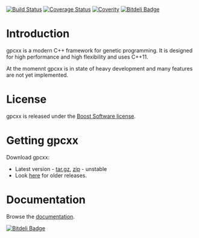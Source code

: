 [![Build Status](https://travis-ci.org/Ambrosys/gpcxx.svg)](https://travis-ci.org/Ambrosys/gpcxx)
[![Coverage Status](https://coveralls.io/repos/Ambrosys/gpcxx/badge.svg?branch=master)](https://coveralls.io/r/Ambrosys/gpcxx?branch=master)
[![Coverity](https://scan.coverity.com/projects/4209/badge.svg)](https://scan.coverity.com/projects/4209)
[![Bitdeli Badge](https://d2weczhvl823v0.cloudfront.net/Ambrosys/gpcxx/trend.png)](https://bitdeli.com/free "Bitdeli Badge")

Introduction
============

gpcxx is a modern C++ framework for genetic programming. It is designed for high performance and high flexibility and uses C++11.

At the momennt gpcxx is in state of heavy development and many features are not yet implemented.

License
=======

gpcxx is released under the [Boost Software license](http://www.boost.org/users/license.html).

Getting gpcxx
=============

Download gpcxx:

* Latest version - [tar.gz](https://github.com/Ambrosys/gpcxx/tarball/master), [zip](https://github.com/Ambrosys/gpcxx/zipball/master) - unstable
* Look [here](https://github.com/Ambrosys/gpcxx/releases) for older releases.

Documentation
=============

Browse the [documentation](http://ambrosys.github.io/gpcxx/doc/).






[![Bitdeli Badge](https://d2weczhvl823v0.cloudfront.net/Ambrosys/gpcxx/trend.png)](https://bitdeli.com/free "Bitdeli Badge")

